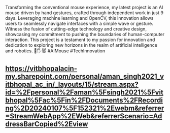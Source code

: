 
Transforming the conventional mouse experience, my latest project is an AI mouse driven by hand gestures, crafted through independent work in just 9 days. Leveraging machine learning and OpenCV, this innovation allows users to seamlessly navigate interfaces with a simple wave or gesture. Witness the fusion of cutting-edge technology and creative design, showcasing my commitment to pushing the boundaries of human-computer interaction. This project is a testament to my passion for innovation and dedication to exploring new horizons in the realm of artificial intelligence and robotics. 🚀🖐️🐭 #AIMouse #TechInnovation
## https://vitbhopalacin-my.sharepoint.com/personal/aman_singh2021_vitbhopal_ac_in/_layouts/15/stream.aspx?id=%2Fpersonal%2Faman%5Fsingh2021%5Fvitbhopal%5Fac%5Fin%2FDocuments%2FRecording%2D20240107%5F152321%2Ewebm&referrer=StreamWebApp%2EWeb&referrerScenario=AddressBarCopied%2Eview

